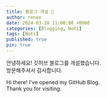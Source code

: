 ```yaml
---
title: 블로그 개설 🎉
author: renee
date: 2024-03-28 11:00:00 +0800
categories: [Blogging, Noti]
tags: [Noti]
published: true
pin: true
---
```


안녕하세요! 깃허브 블로그를 개설했습니다.<br>
방문해주셔서 감사합니다.

Hi there! I've opened my GitHub Blog.<br>
Thank you for visiting.
